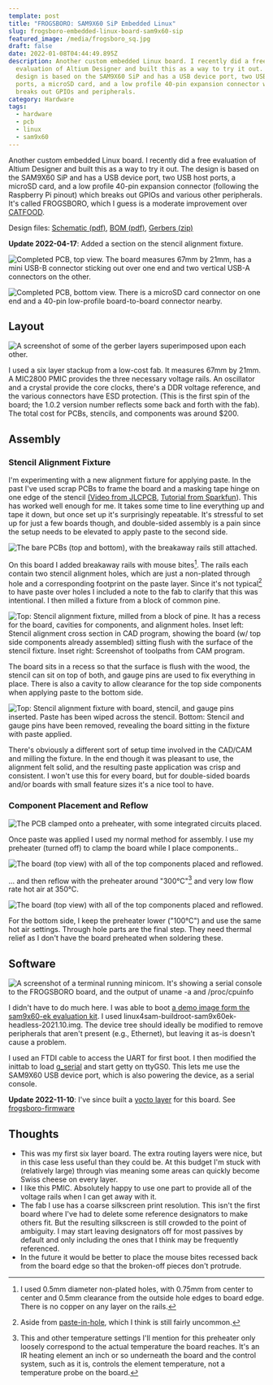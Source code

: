 ```yaml
---
template: post
title: "FROGSBORO: SAM9X60 SiP Embedded Linux"
slug: frogsboro-embedded-linux-board-sam9x60-sip
featured_image: /media/frogsboro_sq.jpg
draft: false
date: 2022-01-08T04:44:49.895Z
description: Another custom embedded Linux board. I recently did a free
  evaluation of Altium Designer and built this as a way to try it out. The
  design is based on the SAM9X60 SiP and has a USB device port, two USB host
  ports, a microSD card, and a low profile 40-pin expansion connector which
  breaks out GPIOs and peripherals.
category: Hardware
tags:
  - hardware
  - pcb
  - linux
  - sam9x60
---
```

Another custom embedded Linux board. I recently did a free evaluation of Altium Designer and built this as a way to try it out. The design is based on the SAM9X60 SiP and has a USB device port, two USB host ports, a microSD card, and a low profile 40-pin expansion connector (following the Raspberry Pi pinout) which breaks out GPIOs and various other peripherals. It's called FROGSBORO, which I guess is a moderate improvement over [CATFOOD](https://iank.org/posts/catfood-custom-imx6ull-board).

Design files: [Schematic (pdf)](/media/frogsboro_schematic_v1.0.2.pdf), [BOM (pdf)](/media/frogsboro_bom_v1.0.2.pdf), [Gerbers (zip)](/media/frogsboro_gbr_v1.0.2.zip)

**Update 2022-04-17**: Added a section on the stencil alignment fixture.

![Completed PCB, top view. The board measures 67mm by 21mm, has a mini USB-B connector sticking out over one end and two vertical USB-A connectors on the other.](/media/frogsboro_top_complete.jpg "Completed FROGSBORO PCB, top")

![Completed PCB, bottom view. There is a microSD card connector on one end and a 40-pin low-profile board-to-board connector nearby.](/media/frogsboro_bottom_complete_side.jpg "Completed FROGSBORO PCB, bottom")

## Layout

![A screenshot of some of the gerber layers superimposed upon each other.](/media/frogsboro_layout.png "FROGSBORO Layout")

I used a six layer stackup from a low-cost fab. It measures 67mm by 21mm. A MIC2800 PMIC provides the three necessary voltage rails. An oscillator and a crystal provide the core clocks, there's a DDR voltage reference, and the various connectors have ESD protection. (This is the first spin of the board; the 1.0.2 version number reflects some back and forth with the fab). The total cost for PCBs, stencils, and components was around $200.

## Assembly

### Stencil Alignment Fixture

I'm experimenting with a new alignment fixture for applying paste. In the past I've used scrap PCBs to frame the board and a masking tape hinge on one edge of the stencil [(Video from JLCPCB](https://www.youtube.com/watch?v=uXvXwzQf1gU), [Tutorial from Sparkfun](https://www.sparkfun.com/tutorials/58)). This has worked well enough for me. It takes some time to line everything up and tape it down, but once set up it's surprisingly repeatable. It's stressful to set up for just a few boards though, and double-sided assembly is a pain since the setup needs to be elevated to apply paste to the second side.

![The bare PCBs (top and bottom), with the breakaway rails still attached.](/media/frogsboro_blank.jpg "Bare FROGSBORO boards with breakaway rails")

On this board I added breakaway rails with mouse bites[^1]. The rails each contain two stencil alignment holes, which are just a non-plated through hole and a corresponding footprint on the paste layer. Since it's not typical[^2] to have paste over holes I included a note to the fab to clarify that this was intentional. I then milled a fixture from a block of common pine.

![Top: Stencil alignment fixture, milled from a block of pine. It has a recess for the board, cavities for components, and alignment holes. Inset left: Stencil alignment cross section in CAD program, showing the board (w/ top side components already assembled) sitting flush with the surface of the stencil fixture. Inset right: Screenshot of toolpaths from CAM program.](/media/frogsboro_stencil_fixture_crosssection.png "Stencil alignment fixture.")

The board sits in a recess so that the surface is flush with the wood, the stencil can sit on top of both, and gauge pins are used to fix everything in place. There is also a cavity to allow clearance for the top side components when applying paste to the bottom side.

![Top: Stencil alignment fixture with board, stencil, and gauge pins inserted. Paste has been wiped across the stencil. Bottom: Stencil and gauge pins have been removed, revealing the board sitting in the fixture with paste applied.](/media/frogsboro_fixture_paste_application.jpg "Paste application")

There's obviously a different sort of setup time involved in the CAD/CAM and milling the fixture. In the end though it was pleasant to use, the alignment felt solid, and the resulting paste application was crisp and consistent. I won't use this for every board, but for double-sided boards and/or boards with small feature sizes it's a nice tool to have.

### Component Placement and Reflow

![The PCB clamped onto a preheater, with some integrated circuits placed.](/media/frogsboro_top_ics_placed.jpg "FROGSBORO IC placement")

Once paste was applied I used my normal method for assembly. I use my preheater (turned off) to clamp the board while I place components..

![The board (top view) with all of the top components placed and reflowed.](/media/frogsboro_top_reflowed.jpg "FROGSBORO top after reflow")

... and then reflow with the preheater around "300&deg;C"[^3] and very low flow rate hot air at 350&deg;C.

![The board (top view) with all of the top components placed and reflowed.](/media/frogsboro_bottom_reflowed.jpg "FROGSBORO bottom after reflow")

For the bottom side, I keep the preheater lower ("100&deg;C") and use the same hot air settings. Through hole parts are the final step. They need thermal relief as I don't have the board preheated when soldering these.

## Software

![A screenshot of a terminal running minicom. It's showing a serial console to the FROGSBORO board, and the output of uname -a and /proc/cpuinfo](/media/frogsboro_console.png "FROGSBORO serial console")

I didn't have to do much here. I was able to boot [a demo image form the sam9x60-ek evaluation kit](https://www.linux4sam.org/bin/view/Linux4SAM/Sam9x60EKMainPage#Demo_archives). I used linux4sam-buildroot-sam9x60ek-headless-2021.10.img. The device tree should ideally be modified to remove peripherals that aren't present (e.g., Ethernet), but leaving it as-is doesn't cause a problem.

I used an FTDI cable to access the UART for first boot. I then modified the inittab to load [g_serial](https://www.kernel.org/doc/Documentation/usb/gadget_serial.txt) and start getty on ttyGS0. This lets me use the SAM9X60 USB device port, which is also powering the device, as a serial console.

**Update 2022-11-10**: I've since built a [yocto layer](https://github.com/iank/meta-frogsboro) for this board. See [frogsboro-firmware](https://github.com/iank/frogsboro-firmware)

## Thoughts

* This was my first six layer board. The extra routing layers were nice, but in this case less useful than they could be. At this budget I'm stuck with (relatively large) through vias meaning some areas can quickly become Swiss cheese on every layer.
* I like this PMIC. Absolutely happy to use one part to provide all of the voltage rails when I can get away with it.
* The fab I use has a coarse silkscreen print resolution. This isn't the first board where I've had to delete some reference designators to make others fit. But the resulting silkscreen is still crowded to the point of ambiguity. I may start leaving designators off for most passives by default and only including the ones that I think may be frequently referenced.
* In the future it would be better to place the mouse bites recessed back from the board edge so that the broken-off pieces don't protrude.

[^1]: I used 0.5mm diameter non-plated holes, with 0.75mm from center to center and 0.5mm clearance from the outside hole edges to board edge. There is no copper on any layer on the rails.

[^2]: Aside from [paste-in-hole](https://www.airborn.com/resources/connector-encyclopedia/paste-in-hole), which I think is still fairly uncommon.

[^3]: This and other temperature settings I'll mention for this preheater only loosely correspond to the actual temperature the board reaches. It's an IR heating element an inch or so underneath the board and the control system, such as it is, controls the element temperature, not a temperature probe on the board.
